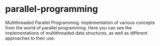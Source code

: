 # parallel-programming
Multithreaded Parallel Programming. Implementation of various concepts from the world of parallel programming. Here you can see the implementations of multithreaded data structures, as well as different approaches to their use.
